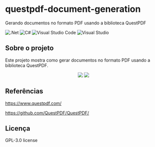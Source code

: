 # questpdf-document-generation
Gerando documentos no formato PDF usando a biblioteca QuestPDF

![.Net](https://img.shields.io/badge/.NET-5C2D91?style=for-the-badge&logo=.net&logoColor=white)
![C#](https://img.shields.io/badge/c%23-%23239120.svg?style=for-the-badge&logo=c-sharp&logoColor=white)
![Visual Studio Code](https://img.shields.io/badge/Visual%20Studio%20Code-0078d7.svg?style=for-the-badge&logo=visual-studio-code&logoColor=white)
![Visual Studio](https://img.shields.io/badge/Visual%20Studio-5C2D91.svg?style=for-the-badge&logo=visual-studio&logoColor=white)

## Sobre o projeto
Este projeto mostra como gerar documentos no formato PDF usando a biblioteca QuestPDF.

<div align="center">
    <img src="https://github.com/jfs-dev/questpdf-document-generation/assets/54154628/4c281566-eb81-4a1e-aefa-6abce62fa5c4"</img>
    <img src="https://github.com/jfs-dev/questpdf-document-generation/assets/54154628/672df1bb-5500-4b17-846d-9110a24cc705"</img>
</div>

## Referências
https://www.questpdf.com/

https://github.com/QuestPDF/QuestPDF/

## Licença
GPL-3.0 license
